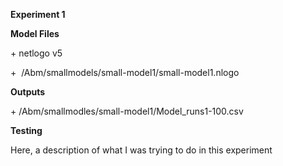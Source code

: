 **Experiment 1**

**Model Files**

\+ netlogo v5

+  /Abm/smallmodels/small-model1/small-model1.nlogo

**Outputs**

\+ /Abm/smallmodles/small-model1/Model\_runs1-100.csv

**Testing**

Here, a description of what I was trying to do in this experiment

